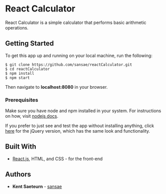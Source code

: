 # React Calculator

React Calculator is a simple calculator that performs basic arithmetic operations.

## Getting Started

To get this app up and running on your local machine, run the following:

```
$ git clone https://github.com/sansae/reactCalculator.git
$ cd reactCalculator
$ npm install
$ npm start
```

Then navigate to **localhost:8080** in your browser.

### Prerequisites

Make sure you have node and npm installed in your system. For instructions on how, visit [nodejs docs](https://nodejs.org/en/download/package-manager/).

If you prefer to just see and test the app without installing anything, click  [here](https://codepen.io/kesa/pen/PExbGz) for the jQuery version, which has the same look and functionality.

## Built With

* [React.js](https://reactjs.org/), HTML, and CSS - for the front-end

## Authors

* **Kent Saeteurn** - [sansae](https://github.com/sansae)
